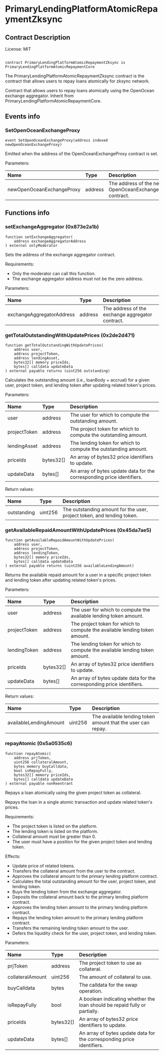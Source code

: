 # PrimaryLendingPlatformAtomicRepaymentZksync

## Contract Description


License: MIT

## 

```solidity
contract PrimaryLendingPlatformAtomicRepaymentZksync is PrimaryLendingPlatformAtomicRepaymentCore
```

The PrimaryLendingPlatformAtomicRepaymentZksync contract is the contract that allows users to repay loans atomically for zksync network.

Contract that allows users to repay loans atomically using the OpenOcean exchange aggregator. Inherit from PrimaryLendingPlatformAtomicRepaymentCore.
## Events info

### SetOpenOceanExchangeProxy

```solidity
event SetOpenOceanExchangeProxy(address indexed newOpenOceanExchangeProxy)
```

Emitted when the address of the OpenOceanExchangeProxy contract is set.


Parameters:

| Name                      | Type    | Description                                             |
| :------------------------ | :------ | :------------------------------------------------------ |
| newOpenOceanExchangeProxy | address | The address of the new OpenOceanExchangeProxy contract. |

## Functions info

### setExchangeAggregator (0x873e2a1b)

```solidity
function setExchangeAggregator(
    address exchangeAggregatorAddress
) external onlyModerator
```

Sets the address of the exchange aggregator contract.

Requirements:
- Only the moderator can call this function.
- The exchange aggregator address must not be the zero address.


Parameters:

| Name                      | Type    | Description                                      |
| :------------------------ | :------ | :----------------------------------------------- |
| exchangeAggregatorAddress | address | The address of the exchange aggregator contract. |

### getTotalOutstandingWithUpdatePrices (0x2de2d471)

```solidity
function getTotalOutstandingWithUpdatePrices(
    address user,
    address projectToken,
    address lendingAsset,
    bytes32[] memory priceIds,
    bytes[] calldata updateData
) external payable returns (uint256 outstanding)
```

Calculates the outstanding amount (i.e., loanBody + accrual) for a given user, project token, and lending token after updating related token's prices.


Parameters:

| Name         | Type      | Description                                                              |
| :----------- | :-------- | :----------------------------------------------------------------------- |
| user         | address   | The user for which to compute the outstanding amount.                    |
| projectToken | address   | The project token for which to compute the outstanding amount.           |
| lendingAsset | address   | The lending token for which to compute the outstanding amount.           |
| priceIds     | bytes32[] | An array of bytes32 price identifiers to update.                         |
| updateData   | bytes[]   | An array of bytes update data for the corresponding price identifiers.   |


Return values:

| Name        | Type    | Description                                                            |
| :---------- | :------ | :--------------------------------------------------------------------- |
| outstanding | uint256 | The outstanding amount for the user, project token, and lending token. |

### getAvailableRepaidAmountWithUpdatePrices (0x45da7ae5)

```solidity
function getAvailableRepaidAmountWithUpdatePrices(
    address user,
    address projectToken,
    address lendingToken,
    bytes32[] memory priceIds,
    bytes[] calldata updateData
) external payable returns (uint256 availableLendingAmount)
```

Returns the available repaid amount for a user in a specific project token and lending token after updating related token's prices.


Parameters:

| Name         | Type      | Description                                                                  |
| :----------- | :-------- | :--------------------------------------------------------------------------- |
| user         | address   | The user for which to compute the available lending token amount.            |
| projectToken | address   | The project token for which to compute the available lending token amount.   |
| lendingToken | address   | The lending token for which to compute the available lending token amount.   |
| priceIds     | bytes32[] | An array of bytes32 price identifiers to update.                             |
| updateData   | bytes[]   | An array of bytes update data for the corresponding price identifiers.       |


Return values:

| Name                   | Type    | Description                                                 |
| :--------------------- | :------ | :---------------------------------------------------------- |
| availableLendingAmount | uint256 | The available lending token amount that the user can repay. |

### repayAtomic (0x5a0535c6)

```solidity
function repayAtomic(
    address prjToken,
    uint256 collateralAmount,
    bytes memory buyCalldata,
    bool isRepayFully,
    bytes32[] memory priceIds,
    bytes[] calldata updateData
) external payable nonReentrant
```

Repays a loan atomically using the given project token as collateral.

Repays the loan in a single atomic transaction and update related token's prices.

Requirements:
- The project token is listed on the platform.
- The lending token is listed on the platform.
- Collateral amount must be greater than 0.
- The user must have a position for the given project token and lending token.

Effects:
- Update price of related tokens.
- Transfers the collateral amount from the user to the contract.
- Approves the collateral amount to the primary lending platform contract.
- Calculates the total outstanding amount for the user, project token, and lending token.
- Buys the lending token from the exchange aggregator.
- Deposits the collateral amount back to the primary lending platform contract.
- Approves the lending token amount to the primary lending platform contract.
- Repays the lending token amount to the primary lending platform contract.
- Transfers the remaining lending token amount to the user.
- Defers the liquidity check for the user, project token, and lending token.


Parameters:

| Name             | Type      | Description                                                                  |
| :--------------- | :-------- | :--------------------------------------------------------------------------- |
| prjToken         | address   | The project token to use as collateral.                                      |
| collateralAmount | uint256   | The amount of collateral to use.                                             |
| buyCalldata      | bytes     | The calldata for the swap operation.                                         |
| isRepayFully     | bool      | A boolean indicating whether the loan should be repaid fully or partially.   |
| priceIds         | bytes32[] | An array of bytes32 price identifiers to update.                             |
| updateData       | bytes[]   | An array of bytes update data for the corresponding price identifiers.       |
